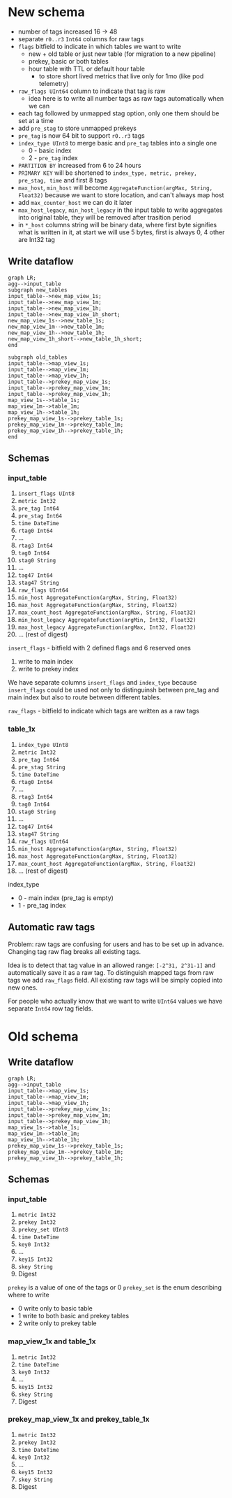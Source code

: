 # New schema

- number of tags increased 16 -> 48
- separate `r0..r3` `Int64` columns for raw tags
- `flags` bitfield to indicate in which tables we want to write
	- new + old table or just new table (for migration to a new pipeline)
	- prekey, basic or both tables
	- hour table with TTL or default hour table
		- to store short lived metrics that live only for 1mo (like pod telemetry)
- `raw_flags UInt64` column to indicate that tag is raw
	- idea here is to write all number tags as raw tags automatically when we can
- each tag followed by unmapped stag option, only one them should be set at a time
- add `pre_stag` to store unmapped prekeys
- `pre_tag` is now 64 bit to support `r0..r3` tags
- `index_type UInt8` to merge basic and `pre_tag` tables into a single one
	- 0 - basic index
	- 2 - `pre_tag` index
- `PARTITION BY` increased from 6 to 24 hours
- `PRIMARY KEY` will be shortened to `index_type, metric, prekey, pre_stag, time` and first 8 tags
- `max_host`, `min_host` will become `AggregateFunction(argMax, String, Float32)` because we want to store location, and can't always map host
- add `max_counter_host` we can do it later
- `max_host_legacy`, `min_host_legacy` in the input table to write aggregates into original table, they will be removed after trasition period
- in `*_host` columns string will be binary data, where first byte signifies what is written in it, at start we will use 5 bytes, first is always 0, 4 other are Int32 tag

## Write dataflow
```mermaid  
graph LR;
agg-->input_table
subgraph new_tables
input_table-->new_map_view_1s;
input_table-->new_map_view_1m;
input_table-->new_map_view_1h;
input_table-->new_map_view_1h_short;
new_map_view_1s-->new_table_1s;
new_map_view_1m-->new_table_1m;
new_map_view_1h-->new_table_1h;
new_map_view_1h_short-->new_table_1h_short;
end

subgraph old_tables
input_table-->map_view_1s;
input_table-->map_view_1m;
input_table-->map_view_1h;
input_table-->prekey_map_view_1s;
input_table-->prekey_map_view_1m;
input_table-->prekey_map_view_1h;
map_view_1s-->table_1s;
map_view_1m-->table_1m;
map_view_1h-->table_1h;
prekey_map_view_1s-->prekey_table_1s;
prekey_map_view_1m-->prekey_table_1m;
prekey_map_view_1h-->prekey_table_1h;
end
```

## Schemas
### input_table
1. `insert_flags UInt8`
2. `metric Int32`
3. `pre_tag Int64`
4. `pre_stag Int64`
5. `time DateTime`
6. `rtag0 Int64`
7. ...
8. `rtag3 Int64`
9. `tag0 Int64`
10. `stag0 String`
11. ...
12. `tag47 Int64`
13. `stag47 String`
14. `raw_flags UInt64`
15. `min_host AggregateFunction(argMax, String, Float32)`
16. `max_host AggregateFunction(argMax, String, Float32)`
17. `max_count_host AggregateFunction(argMax, String, Float32)`
18. `min_host_legacy AggregateFunction(argMin, Int32, Float32)`
19. `max_host_legacy AggregateFunction(argMax, Int32, Float32)`
20. ... (rest of digest)

`insert_flags` - bitfield with 2 defined flags and 6 reserved ones
1. write to main index
2. write to prekey index

We have separate columns `insert_flags` and `index_type` because `insert_flags` could be used not only to distinguinsh between pre_tag and main index
but also to route between different tables.

`raw_flags`  - bitfield to indicate which tags are written as a raw tags

### table_1x
1. `index_type UInt8`
2. `metric Int32`
3. `pre_tag Int64`
4. `pre_stag String`
5. `time DateTime`
6. `rtag0 Int64`
7. ...
8. `rtag3 Int64`
9. `tag0 Int64`
10. `stag0 String`
11. ...
12. `tag47 Int64`
13. `stag47 String`
14. `raw_flags UInt64`
15. `min_host AggregateFunction(argMax, String, Float32)`
16. `max_host AggregateFunction(argMax, String, Float32)`
17. `max_count_host AggregateFunction(argMax, String, Float32)`
18. ... (rest of digest)

index_type 
- 0 - main index (pre_tag is empty)
- 1 - pre_tag index

## Automatic raw tags
Problem: raw tags are confusing for users and has to be set up in advance. Changing tag  raw flag breaks all existing tags.

Idea is to detect that tag value in an allowed range: `[-2^31, 2^31-1]`  and automatically save it as a raw tag. To distinguish mapped tags from raw tags we add `raw_flags` field. 
All existing raw tags will be simply copied into new ones.

For people who actually know that we want to write `UInt64` values  we have separate `Int64` row tag fields.

# Old schema

## Write dataflow

```mermaid  
graph LR;
agg-->input_table
input_table-->map_view_1s;
input_table-->map_view_1m;
input_table-->map_view_1h;
input_table-->prekey_map_view_1s;
input_table-->prekey_map_view_1m;
input_table-->prekey_map_view_1h;
map_view_1s-->table_1s;
map_view_1m-->table_1m;
map_view_1h-->table_1h;
prekey_map_view_1s-->prekey_table_1s;
prekey_map_view_1m-->prekey_table_1m;
prekey_map_view_1h-->prekey_table_1h;
```
## Schemas

### input_table
1. `metric Int32`
2. `prekey Int32`
3. `prekey_set UInt8`
4. `time DateTime`
5. `key0 Int32`
6. ...
7. `key15 Int32`
8. `skey String`
9. Digest

`prekey` is a value of one of the tags or 0
`prekey_set` is the enum describing where to write
- 0 write only to basic table
- 1 write to both basic and prekey tables
- 2 write only to prekey table


### map_view_1x and table_1x
1. `metric Int32`
2. `time DateTime`
3. `key0 Int32`
4. ...
5. `key15 Int32`
6. `skey String`
7. Digest

### prekey_map_view_1x and prekey_table_1x
1. `metric Int32`
2. `prekey Int32`
3. `time DateTime`
4. `key0 Int32`
5. ...
6. `key15 Int32`
7. `skey String`
8. Digest
